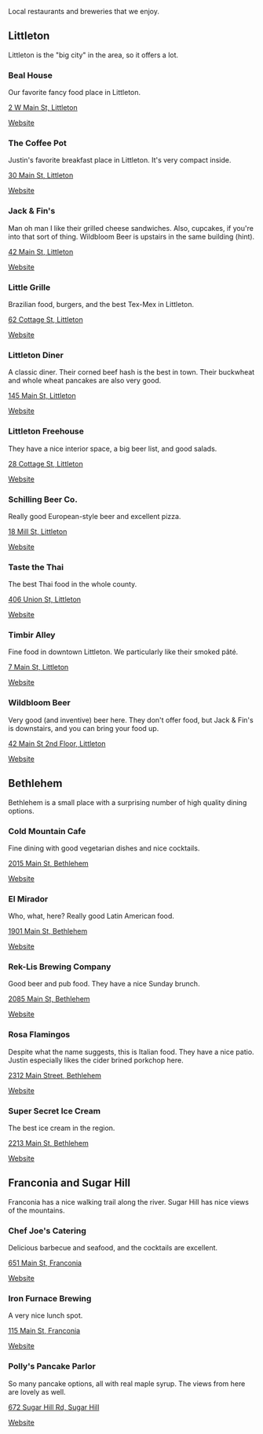 Local restaurants and breweries that we enjoy.

## Littleton

Littleton is the "big city" in the area, so it offers a lot.

### Beal House

Our favorite fancy food place in Littleton.

[2 W Main St, Littleton](https://goo.gl/maps/RzPs9aSifHBUSSFu9)

[Website](https://www.thebealhouseinn.com/)

### The Coffee Pot

Justin's favorite breakfast place in Littleton.  It's very compact
inside.

[30 Main St, Littleton](https://goo.gl/maps/sfBPNfLiQV2rNpj89)

[Website](http://thecoffeepotrestaurant.com/)

### Jack & Fin's

Man oh man I like their grilled cheese sandwiches.  Also, cupcakes, if
you're into that sort of thing.  Wildbloom Beer is upstairs in the
same building (hint).

[42 Main St, Littleton](https://goo.gl/maps/xVYEbDGxQtkwVUVQ9)

[Website](http://www.jackandfins.com/)

### Little Grille

Brazilian food, burgers, and the best Tex-Mex in Littleton.

[62 Cottage St, Littleton](https://goo.gl/maps/1HXH7wfUpeA8752u6)

[Website](https://www.facebook.com/thelittlegrille/)

### Littleton Diner

A classic diner.  Their corned beef hash is the best in town.  Their
buckwheat and whole wheat pancakes are also very good.

[145 Main St, Littleton](https://goo.gl/maps/fhpKP3DjNATxz7cm7)

[Website](http://www.littletondiner.com/)

### Littleton Freehouse

They have a nice interior space, a big beer list, and good salads.

[28 Cottage St, Littleton](https://goo.gl/maps/ivpUsNJTg3AGfVc66)

[Website](http://www.littletonfreehouse.com/)

### Schilling Beer Co.

Really good European-style beer and excellent pizza.

[18 Mill St, Littleton](https://goo.gl/maps/JpC8QFYBJqpCb6kdA)

[Website](http://www.schillingbeer.com/)

### Taste the Thai

The best Thai food in the whole county.

[406 Union St, Littleton](https://goo.gl/maps/cEDpQwgWf6FnkgNA9)

[Website](http://www.tastethethaiandsushihouse.com/)

### Timbir Alley

Fine food in downtown Littleton.  We particularly like their smoked
pâté.

[7 Main St, Littleton](https://goo.gl/maps/DDqr2MxLYfLEJc69A)

[Website](http://travelers-gourmet.com/)

### Wildbloom Beer

Very good (and inventive) beer here.  They don't offer food, but Jack
& Fin's is downstairs, and you can bring your food up.

[42 Main St 2nd Floor, Littleton](https://goo.gl/maps/tGBCEYjDYbi1Yqym6)

[Website](https://www.yelp.com/biz/wildbloom-beer-littleton)

## Bethlehem

Bethlehem is a small place with a surprising number of high quality
dining options.

### Cold Mountain Cafe

Fine dining with good vegetarian dishes and nice cocktails.

[2015 Main St, Bethlehem](https://goo.gl/maps/5wqMuVXC3oLyB8NC8)

[Website](https://www.coldmountaincafe.com/)

### El Mirador

Who, what, here?  Really good Latin American food.

[1901 Main St, Bethlehem](https://goo.gl/maps/bs8yrnnbboFN5iWx8)

[Website](https://www.facebook.com/ELMIRADORRESTARAUNTENH/menu)

### Rek-Lis Brewing Company

Good beer and pub food.  They have a nice Sunday brunch.

[2085 Main St, Bethlehem](https://goo.gl/maps/kfsmL2sts7vj8n7y8)

[Website](https://www.reklisbrewing.com/)

### Rosa Flamingos

Despite what the name suggests, this is Italian food.  They have a
nice patio.  Justin especially likes the cider brined porkchop here.

[2312 Main Street, Bethlehem](https://goo.gl/maps/Lbai948Rk8gJSKCE7)

[Website](https://rosaflamingosrestaurant.com/)

### Super Secret Ice Cream

The best ice cream in the region.

[2213 Main St, Bethlehem](https://goo.gl/maps/G8dLHMpWg3ZkhZ3R9)

[Website](http://supersecreticecream.com/)

## Franconia and Sugar Hill

Franconia has a nice walking trail along the river.  Sugar Hill has
nice views of the mountains.

### Chef Joe's Catering

Delicious barbecue and seafood, and the cocktails are excellent.

[651 Main St, Franconia](https://goo.gl/maps/WZcR2uiwvoDFxnr2A)

[Website](https://chefjoescatering.com/the-bistro/bistro-menu/)

### Iron Furnace Brewing

A very nice lunch spot.

[115 Main St, Franconia](https://goo.gl/maps/diTt6G3BQiqrPFww6)

[Website](http://ironfurnacebrewing.com/)

### Polly's Pancake Parlor

So many pancake options, all with real maple syrup.  The views from
here are lovely as well.

[672 Sugar Hill Rd, Sugar Hill](https://goo.gl/maps/tcnksnWReUiwHtn1A)

[Website](http://www.pollyspancakeparlor.com/)
